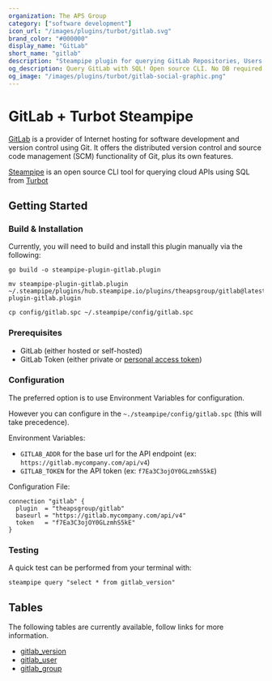 ```yaml
---
organization: The APS Group
category: ["software development"]
icon_url: "/images/plugins/turbot/gitlab.svg"
brand_color: "#000000"
display_name: "GitLab"
short_name: "gitlab"
description: "Steampipe plugin for querying GitLab Repositories, Users and other resources."
og_description: Query GitLab with SQL! Open source CLI. No DB required.
og_image: "/images/plugins/turbot/gitlab-social-graphic.png"
---
```


# GitLab + Turbot Steampipe

[GitLab](https://about.gitlab.com/) is a provider of Internet hosting for software development and version control using Git. It offers the distributed version control and source code management (SCM) functionality of Git, plus its own features.

[Steampipe](https://steampipe.io/) is an open source CLI tool for querying cloud APIs using SQL from [Turbot](https://turbot.com/)

## Getting Started

### Build & Installation

Currently, you will need to build and install this plugin manually via the following:

```shell
go build -o steampipe-plugin-gitlab.plugin

mv steampipe-plugin-gitlab.plugin ~/.steampipe/plugins/hub.steampipe.io/plugins/theapsgroup/gitlab@latest/steampipe-plugin-gitlab.plugin

cp config/gitlab.spc ~/.steampipe/config/gitlab.spc
```

### Prerequisites

- GitLab (either hosted or self-hosted)
- GitLab Token (either private or [personal access token](https://docs.gitlab.com/ee/user/profile/personal_access_tokens.html))

### Configuration

The preferred option is to use Environment Variables for configuration.

However you can configure in the `~./steampipe/config/gitlab.spc` (this will take precedence).

Environment Variables:
- `GITLAB_ADDR` for the base url for the API endpoint (ex: `https://gitlab.mycompany.com/api/v4`)
- `GITLAB_TOKEN` for the API token (ex: `f7Ea3C3ojOY0GLzmhS5kE`)

Configuration File:

```hcl
connection "gitlab" {
  plugin  = "theapsgroup/gitlab"
  baseurl = "https://gitlab.mycompany.com/api/v4"
  token   = "f7Ea3C3ojOY0GLzmhS5kE"
}
```

### Testing

A quick test can be performed from your terminal with:

```shell
steampipe query "select * from gitlab_version"
```

## Tables

The following tables are currently available, follow links for more information.

- [gitlab_version](https://github.com/theapsgroup/steampipe-plugin-gitlab/blob/main/docs/tables/gitlab_version.md)
- [gitlab_user](https://github.com/theapsgroup/steampipe-plugin-gitlab/blob/main/docs/tables/gitlab_user.md)
- [gitlab_group](https://github.com/theapsgroup/steampipe-plugin-gitlab/blob/main/docs/tables/gitlab_group.md)